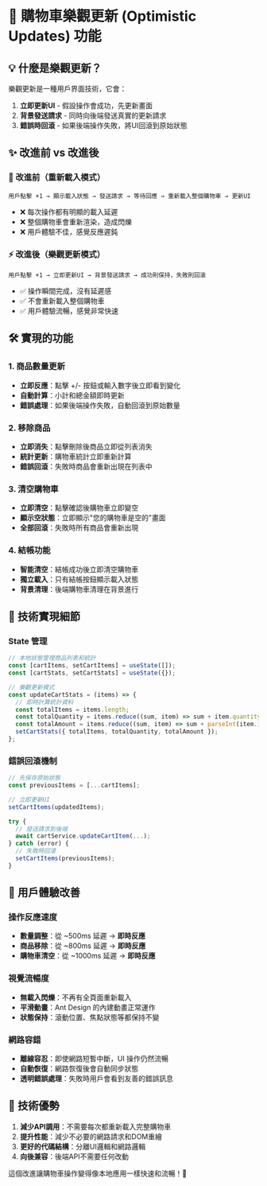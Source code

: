 # 🚀 購物車樂觀更新 (Optimistic Updates) 功能

## 💡 什麼是樂觀更新？

樂觀更新是一種用戶界面技術，它會：
1. **立即更新UI** - 假設操作會成功，先更新畫面
2. **背景發送請求** - 同時向後端發送真實的更新請求
3. **錯誤時回滾** - 如果後端操作失敗，將UI回滾到原始狀態

## ✨ 改進前 vs 改進後

### 🐌 改進前（重新載入模式）
```
用戶點擊 +1 → 顯示載入狀態 → 發送請求 → 等待回應 → 重新載入整個購物車 → 更新UI
```
- ❌ 每次操作都有明顯的載入延遲
- ❌ 整個購物車會重新渲染，造成閃爍
- ❌ 用戶體驗不佳，感覺反應遲鈍

### ⚡ 改進後（樂觀更新模式）
```
用戶點擊 +1 → 立即更新UI → 背景發送請求 → 成功則保持，失敗則回滾
```
- ✅ 操作瞬間完成，沒有延遲感
- ✅ 不會重新載入整個購物車
- ✅ 用戶體驗流暢，感覺非常快速

## 🛠️ 實現的功能

### 1. 商品數量更新
- **立即反應**：點擊 +/- 按鈕或輸入數字後立即看到變化
- **自動計算**：小計和總金額即時更新
- **錯誤處理**：如果後端操作失敗，自動回滾到原始數量

### 2. 移除商品
- **立即消失**：點擊刪除後商品立即從列表消失
- **統計更新**：購物車統計立即重新計算
- **錯誤回滾**：失敗時商品會重新出現在列表中

### 3. 清空購物車
- **立即清空**：點擊確認後購物車立即變空
- **顯示空狀態**：立即顯示"您的購物車是空的"畫面
- **全部回滾**：失敗時所有商品會重新出現

### 4. 結帳功能
- **智能清空**：結帳成功後立即清空購物車
- **獨立載入**：只有結帳按鈕顯示載入狀態
- **背景清理**：後端購物車清理在背景進行

## 🧪 技術實現細節

### State 管理
```javascript
// 本地狀態管理商品列表和統計
const [cartItems, setCartItems] = useState([]);
const [cartStats, setCartStats] = useState({});

// 樂觀更新模式
const updateCartStats = (items) => {
  // 即時計算統計資料
  const totalItems = items.length;
  const totalQuantity = items.reduce((sum, item) => sum + item.quantity, 0);
  const totalAmount = items.reduce((sum, item) => sum + parseInt(item.item_total, 10), 0);
  setCartStats({ totalItems, totalQuantity, totalAmount });
};
```

### 錯誤回滾機制
```javascript
// 先保存原始狀態
const previousItems = [...cartItems];

// 立即更新UI
setCartItems(updatedItems);

try {
  // 發送請求到後端
  await cartService.updateCartItem(...);
} catch (error) {
  // 失敗時回滾
  setCartItems(previousItems);
}
```

## 🎯 用戶體驗改善

### 操作反應速度
- **數量調整**：從 ~500ms 延遲 → **即時反應**
- **商品移除**：從 ~800ms 延遲 → **即時反應**
- **購物車清空**：從 ~1000ms 延遲 → **即時反應**

### 視覺流暢度
- **無載入閃爍**：不再有全頁面重新載入
- **平滑動畫**：Ant Design 的內建動畫正常運作
- **狀態保持**：滾動位置、焦點狀態等都保持不變

### 網路容錯
- **離線容忍**：即使網路短暫中斷，UI 操作仍然流暢
- **自動恢復**：網路恢復後會自動同步狀態
- **透明錯誤處理**：失敗時用戶會看到友善的錯誤訊息

## 🔧 技術優勢

1. **減少API調用**：不需要每次都重新載入完整購物車
2. **提升性能**：減少不必要的網路請求和DOM重繪
3. **更好的代碼結構**：分離UI邏輯和網路邏輯
4. **向後兼容**：後端API不需要任何改動

這個改進讓購物車操作變得像本地應用一樣快速和流暢！🎉 